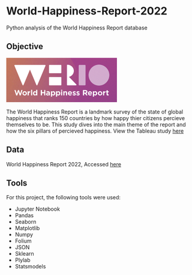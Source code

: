 # World-Happiness-Report-2022

Python analysis of the World Happiness Report database

## Objective
![WHR](https://github.com/mikecurran09/World-Happiness-Report-2022/blob/main/World%20Happiness%20Report.png)

The World Happiness Report is a landmark survey of the state of global happiness that ranks 150 countries by how happy thier citizens percieve themselves to be. This study dives into the main theme of the report and how the six pillars of percieved happiness. View the Tableau study [here](https://public.tableau.com/views/WorldHappinessReport2022_16693926307310/Happy?:language=en-US&:display_count=n&:origin=viz_share_link)

## Data
World Happiness Report 2022, Accessed [here](https://worldhappiness.report/)

## Tools
For this project, the following tools were used:
* Jupyter Notebook
* Pandas
* Seaborn
* Matplotlib
* Numpy
* Folium
* JSON
* Sklearn
* Plylab
* Statsmodels
